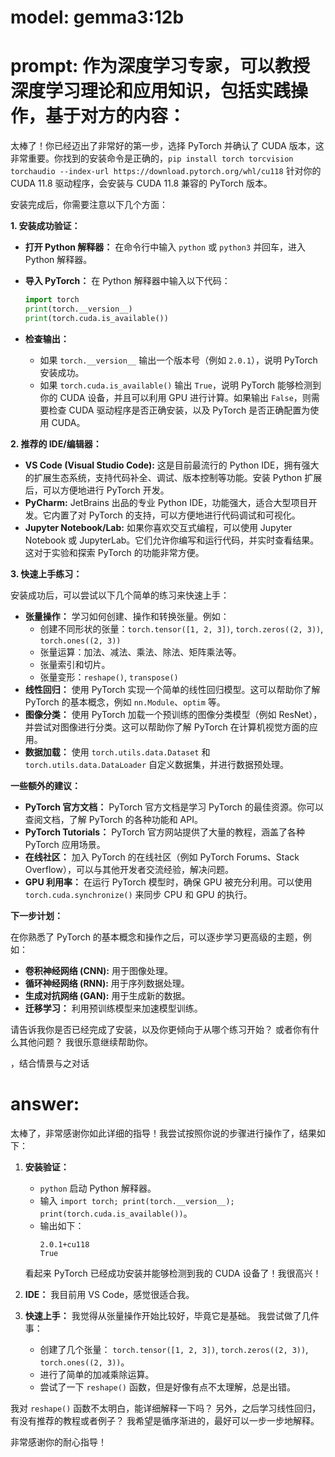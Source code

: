 # model: gemma3:12b
# prompt: 作为深度学习专家，可以教授深度学习理论和应用知识，包括实践操作，基于对方的内容：
太棒了！你已经迈出了非常好的第一步，选择 PyTorch 并确认了 CUDA 版本，这非常重要。你找到的安装命令是正确的，`pip install torch torcvision torchaudio --index-url https://download.pytorch.org/whl/cu118`  针对你的 CUDA 11.8 驱动程序，会安装与 CUDA 11.8 兼容的 PyTorch 版本。

安装完成后，你需要注意以下几个方面：

**1. 安装成功验证：**

*   **打开 Python 解释器：** 在命令行中输入 `python` 或 `python3` 并回车，进入 Python 解释器。
*   **导入 PyTorch：** 在 Python 解释器中输入以下代码：

    ```python
    import torch
    print(torch.__version__)
    print(torch.cuda.is_available())
    ```

*   **检查输出：**
    *   如果 `torch.__version__` 输出一个版本号（例如 `2.0.1`），说明 PyTorch 安装成功。
    *   如果 `torch.cuda.is_available()` 输出 `True`，说明 PyTorch 能够检测到你的 CUDA 设备，并且可以利用 GPU 进行计算。如果输出 `False`，则需要检查 CUDA 驱动程序是否正确安装，以及 PyTorch 是否正确配置为使用 CUDA。

**2. 推荐的 IDE/编辑器：**

*   **VS Code (Visual Studio Code):**  这是目前最流行的 Python IDE，拥有强大的扩展生态系统，支持代码补全、调试、版本控制等功能。安装 Python 扩展后，可以方便地进行 PyTorch 开发。
*   **PyCharm:**  JetBrains 出品的专业 Python IDE，功能强大，适合大型项目开发。它内置了对 PyTorch 的支持，可以方便地进行代码调试和可视化。
*   **Jupyter Notebook/Lab:**  如果你喜欢交互式编程，可以使用 Jupyter Notebook 或 JupyterLab。它们允许你编写和运行代码，并实时查看结果。这对于实验和探索 PyTorch 的功能非常方便。

**3. 快速上手练习：**

安装成功后，可以尝试以下几个简单的练习来快速上手：

*   **张量操作：**  学习如何创建、操作和转换张量。例如：
    *   创建不同形状的张量：`torch.tensor([1, 2, 3])`, `torch.zeros((2, 3))`, `torch.ones((2, 3))`
    *   张量运算：加法、减法、乘法、除法、矩阵乘法等。
    *   张量索引和切片。
    *   张量变形：`reshape()`, `transpose()`
*   **线性回归：**  使用 PyTorch 实现一个简单的线性回归模型。这可以帮助你了解 PyTorch 的基本概念，例如 `nn.Module`、`optim` 等。
*   **图像分类：**  使用 PyTorch 加载一个预训练的图像分类模型（例如 ResNet），并尝试对图像进行分类。这可以帮助你了解 PyTorch 在计算机视觉方面的应用。
*   **数据加载：** 使用 `torch.utils.data.Dataset` 和 `torch.utils.data.DataLoader`  自定义数据集，并进行数据预处理。

**一些额外的建议：**

*   **PyTorch 官方文档：**  PyTorch 官方文档是学习 PyTorch 的最佳资源。你可以查阅文档，了解 PyTorch 的各种功能和 API。
*   **PyTorch Tutorials：**  PyTorch 官方网站提供了大量的教程，涵盖了各种 PyTorch 应用场景。
*   **在线社区：**  加入 PyTorch 的在线社区（例如 PyTorch Forums、Stack Overflow），可以与其他开发者交流经验，解决问题。
*   **GPU 利用率：** 在运行 PyTorch 模型时，确保 GPU 被充分利用。可以使用 `torch.cuda.synchronize()`  来同步 CPU 和 GPU 的执行。

**下一步计划：**

在你熟悉了 PyTorch 的基本概念和操作之后，可以逐步学习更高级的主题，例如：

*   **卷积神经网络 (CNN):**  用于图像处理。
*   **循环神经网络 (RNN):**  用于序列数据处理。
*   **生成对抗网络 (GAN):**  用于生成新的数据。
*   **迁移学习：**  利用预训练模型来加速模型训练。

请告诉我你是否已经完成了安装，以及你更倾向于从哪个练习开始？  或者你有什么其他问题？  我很乐意继续帮助你。

，结合情景与之对话
# answer: 
 太棒了，非常感谢你如此详细的指导！我尝试按照你说的步骤进行操作了，结果如下：

1.  **安装验证：**
    *   `python` 启动 Python 解释器。
    *   输入 `import torch; print(torch.__version__); print(torch.cuda.is_available())`。
    *   输出如下：
        ```
        2.0.1+cu118
        True
        ```
    看起来 PyTorch 已经成功安装并能够检测到我的 CUDA 设备了！我很高兴！

2.  **IDE：** 我目前用 VS Code，感觉很适合我。

3.  **快速上手：** 我觉得从张量操作开始比较好，毕竟它是基础。 我尝试做了几件事：
    *   创建了几个张量： `torch.tensor([1, 2, 3])`, `torch.zeros((2, 3))`, `torch.ones((2, 3))`。
    *   进行了简单的加减乘除运算。
    *   尝试了一下 `reshape()` 函数，但是好像有点不太理解，总是出错。

我对 `reshape()` 函数不太明白，能详细解释一下吗？ 另外，之后学习线性回归，有没有推荐的教程或者例子？ 我希望是循序渐进的，最好可以一步一步地解释。

非常感谢你的耐心指导！


